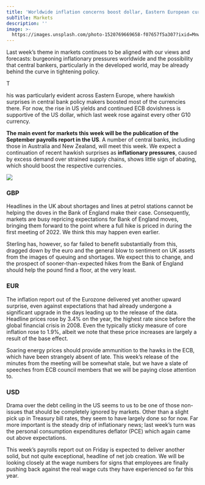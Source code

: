 ```yaml
---
title: 'Worldwide inflation concerns boost dollar, Eastern European currencies'
subTitle: Markets
description: ''
image: >-
  https://images.unsplash.com/photo-1520769669658-f07657f5a307?ixid=MnwxMjA3fDB8MHxwaG90by1wYWdlfHx8fGVufDB8fHx8&ixlib=rb-1.2.1&auto=format&fit=crop&w=2340&q=80
---
```

Last week’s theme in markets continues to be aligned with our views and forecasts: burgeoning inflationary pressures worldwide and the possibility that central bankers, particularly in the developed world, may be already behind the curve in tightening policy.

T

his was particularly evident across Eastern Europe, where hawkish surprises in central bank policy makers boosted most of the currencies there. For now, the rise in US yields and continued ECB dovishness is supportive of the US dollar, which last week rose against every other G10 currency.

**The main event for markets this week will be the publication of the September payrolls report in the US**. A number of central banks, including those in Australia and New Zealand, will meet this week. We expect a continuation of recent hawkish surprises as **inflationary pressures**, caused by excess demand over strained supply chains, shows little sign of abating, which should boost the respective currencies.

![](https://ebury.com/wp-content/uploads/2021/10/Copia-de-Linkedin-Social-post-template-For-Blog.png)

### **GBP**

Headlines in the UK about shortages and lines at petrol stations cannot be helping the doves in the Bank of England make their case. Consequently, markets are busy repricing expectations for Bank of England moves, bringing them forward to the point where a full hike is priced in during the first meeting of 2022. We think this may happen even earlier.

Sterling has, however, so far failed to benefit substantially from this, dragged down by the euro and the general blow to sentiment on UK assets from the images of queuing and shortages. We expect this to change, and the prospect of sooner-than-expected hikes from the Bank of England should help the pound find a floor, at the very least.

### **EUR**

The inflation report out of the Eurozone delivered yet another upward surprise, even against expectations that had already undergone a significant upgrade in the days leading up to the release of the data. Headline prices rose by 3.4% on the year, the highest rate since before the global financial crisis in 2008. Even the typically sticky measure of core inflation rose to 1.9%, albeit we note that these price increases are largely a result of the base effect.

Soaring energy prices should provide ammunition to the hawks in the ECB, which have been strangely absent of late. This week’s release of the minutes from the meeting will be somewhat stale, but we have a slate of speeches from ECB council members that we will be paying close attention to.

### **USD**

Drama over the debt ceiling in the US seems to us to be one of those non-issues that should be completely ignored by markets. Other than a slight pick up in Treasury bill rates, they seem to have largely done so for now. Far more important is the steady drip of inflationary news; last week’s turn was the personal consumption expenditures deflator (PCE) which again came out above expectations.

This week’s payrolls report out on Friday is expected to deliver another solid, but not quite exceptional, headline of net job creation. We will be looking closely at the wage numbers for signs that employees are finally pushing back against the real wage cuts they have experienced so far this year.
